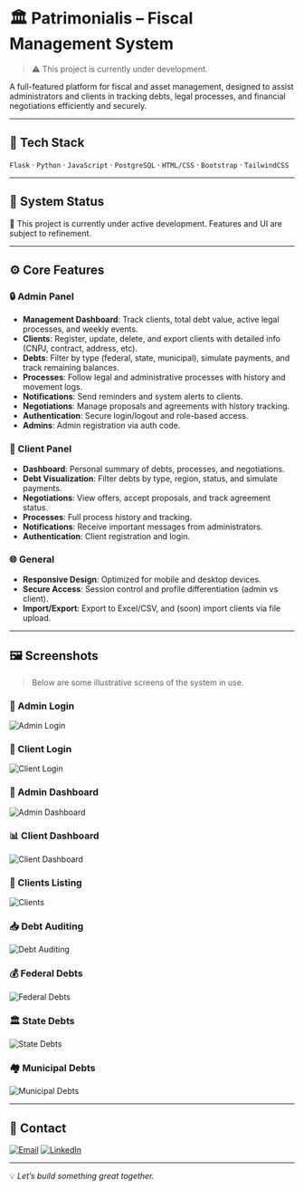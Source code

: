 # 🏛️ Patrimonialis – Fiscal Management System
> ⚠️ This project is currently under development.

A full-featured platform for fiscal and asset management, designed to assist administrators and clients in tracking debts, legal processes, and financial negotiations efficiently and securely.

---

## 🚀 Tech Stack

`Flask` · `Python` · `JavaScript` · `PostgreSQL` · `HTML/CSS` · `Bootstrap` · `TailwindCSS`

---

## 🔧 System Status

🚧 This project is currently under active development. Features and UI are subject to refinement.

---

## ⚙️ Core Features

### 🔒 Admin Panel

- **Management Dashboard**: Track clients, total debt value, active legal processes, and weekly events.
- **Clients**: Register, update, delete, and export clients with detailed info (CNPJ, contract, address, etc).
- **Debts**: Filter by type (federal, state, municipal), simulate payments, and track remaining balances.
- **Processes**: Follow legal and administrative processes with history and movement logs.
- **Notifications**: Send reminders and system alerts to clients.
- **Negotiations**: Manage proposals and agreements with history tracking.
- **Authentication**: Secure login/logout and role-based access.
- **Admins**: Admin registration via auth code.

### 👤 Client Panel

- **Dashboard**: Personal summary of debts, processes, and negotiations.
- **Debt Visualization**: Filter debts by type, region, status, and simulate payments.
- **Negotiations**: View offers, accept proposals, and track agreement status.
- **Processes**: Full process history and tracking.
- **Notifications**: Receive important messages from administrators.
- **Authentication**: Client registration and login.

### 🌐 General

- **Responsive Design**: Optimized for mobile and desktop devices.
- **Secure Access**: Session control and profile differentiation (admin vs client).
- **Import/Export**: Export to Excel/CSV, and (soon) import clients via file upload.

---

## 🖼️ Screenshots

> Below are some illustrative screens of the system in use.

### 🔐 Admin Login  
![Admin Login](./seets/login%20admin.png)

### 🔐 Client Login  
![Client Login](./seets/login%20cliente.png)

### 🧭 Admin Dashboard  
![Admin Dashboard](./seets/Dashboard%20Empresa.png)

### 📊 Client Dashboard  
![Client Dashboard](./seets/Dashboard%20Clientes.png)

### 🧾 Clients Listing  
![Clients](./seets/Clientes.png)

### 📥 Debt Auditing  
![Debt Auditing](./seets/auditoria_divida.png)

### 💰 Federal Debts  
![Federal Debts](./seets/debitos_federais.png)

### 🏛️ State Debts  
![State Debts](./seets/debitos_estaduais.png)

### 🏘️ Municipal Debts  
![Municipal Debts](./seets/debitos_municipais.png)

---

## 📩 Contact

[![Email](https://img.shields.io/badge/-Email-D14836?style=for-the-badge&logo=gmail&logoColor=white)](mailto:lds.antunesdev@gmail.com)
[![LinkedIn](https://img.shields.io/badge/-LinkedIn-0A66C2?style=for-the-badge&logo=linkedin&logoColor=white)](https://www.linkedin.com/in/lucas-souza-a869882aa/)

---

💡 *Let’s build something great together.*

<!-- updated by Lucas on July 10 -->
